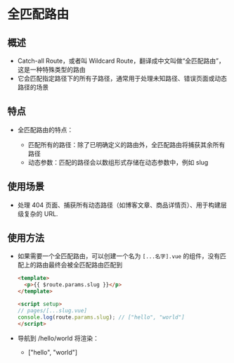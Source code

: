 # 全匹配路由

## 概述

+ Catch-all Route，或者叫 Wildcard Route，翻译成中文叫做“全匹配路由”，这是一种特殊类型的路由
+ 它会匹配指定路径下的所有子路径，通常用于处理未知路径、错误页面或动态路径的场景

## 特点

+ 全匹配路由的特点：

  + 匹配所有的路径：除了已明确定义的路由外，全匹配路由将捕获其余所有路径
  + 动态参数：匹配的路径会以数组形式存储在动态参数中，例如 slug

## 使用场景

+ 处理 404 页面、捕获所有动态路径（如博客文章、商品详情页）、用于构建层级复杂的 URL.

## 使用方法

+ 如果需要一个全匹配路由，可以创建一个名为 `[...名字].vue` 的组件，没有匹配上的路由最终会被全匹配路由匹配到

  ```html
  <template>
    <p>{{ $route.params.slug }}</p>
  </template>

  <script setup>
  // pages/[...slug.vue]
  console.log(route.params.slug); // ["hello", "world"]
  </script>
  ```

+ 导航到 /hello/world 将渲染：

  + <p>["hello", "world"]</p>
